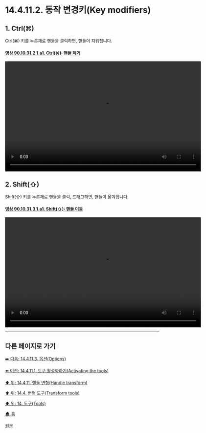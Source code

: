 # 14.4.11.2. 동작 변경키(Key modifiers)

<a id="14-04-11-02-s1"></a>

## 1. Ctrl(⌘)
Ctrl(⌘) 키를 누른채로 핸들을 클릭하면, 핸들이 지워집니다.

<a id="90-10-31-02-01-a1"></a>

#### [영상 90.10.31.2.1.a1. Ctrl(⌘): 핸들 제거](./90-10-31-02-01-remove_handle.md#90-10-31-02-01-a1)
<video controls="controls" width="640" height="360" src="https://github.com/wonder13662/gimp/assets/15767104/9bf24667-1fb0-4dea-9b0a-be569a27ea81"></video>

<a id="14-04-11-02-s2"></a>

## 2. Shift(⇧)
Shift(⇧) 키를 누른채로 핸들을 클릭, 드래그하면, 핸들이 옮겨집니다.

<a id="90-10-31-03-01-a1"></a>

#### [영상 90.10.31.3.1.a1. Shift(⇧): 핸들 이동](./90-10-31-03-01-move_handle.md#90-10-31-03-01-a1)
<video controls="controls" width="640" height="360" src="https://github.com/wonder13662/gimp/assets/15767104/9f6d8be9-b2a0-49ed-8e14-447d2293ab97"></video>

***

## 다른 페이지로 가기

[➡️ 다음: 14.4.11.3. 옵션(Options)](./14-04-11-03-options.md)

[⬅️ 이전: 14.4.11.1. 도구 활성화하기(Activating the tools)](./14-04-11-01-activating_the_tool.md)

[⬆️ 위: 14.4.11. 핸들 변형(Handle transform)](./14-04-11-00-handle-transform.md)

[⬆️ 위: 14.4. 변형 도구(Transform tools)](./14-04-00-transform-tools.md)

[⬆️ 위: 14. 도구(Tools)](./14-00-tools.md)

[🏠 홈](./00-home.md)

[원문](https://docs.gimp.org/2.10/ko/gimp-tool-handle-transform.html#idm16059)